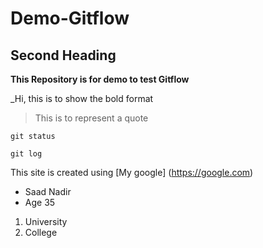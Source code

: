 # Demo-Gitflow

## Second Heading
**This Repository is for demo to test Gitflow**

_Hi, this is to show the bold format


> This is to represent a quote

```
git status 

git log
```

This site is created using [My google] (https://google.com)


- Saad Nadir
- Age 35

1. University
2. College
